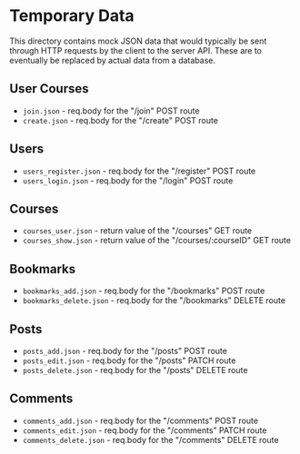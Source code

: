 # Temporary Data

This directory contains mock JSON data that would typically be sent through HTTP requests by the client to the server API. These are to eventually be replaced by actual data from a database.

## User Courses
- `join.json` - req.body for the "/join" POST route
- `create.json` - req.body for the "/create" POST route

## Users
- `users_register.json` - req.body for the "/register" POST route
- `users_login.json` - req.body for the "/login" POST route

## Courses
- `courses_user.json` - return value of the "/courses" GET route
- `courses_show.json` - return value of the "/courses/:courseID" GET route

## Bookmarks
- `bookmarks_add.json` - req.body for the "/bookmarks" POST route
- `bookmarks_delete.json` - req.body for the "/bookmarks" DELETE route

## Posts
- `posts_add.json` - req.body for the "/posts" POST route
- `posts_edit.json` - req.body for the "/posts" PATCH route
- `posts_delete.json` - req.body for the "/posts" DELETE route

## Comments
- `comments_add.json` - req.body for the "/comments" POST route
- `comments_edit.json` - req.body for the "/comments" PATCH route
- `comments_delete.json` - req.body for the "/comments" DELETE route